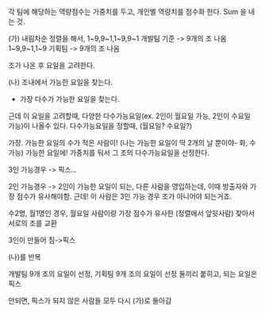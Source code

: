 각 팀에 해당하는 역량점수는 가중치를 두고,
개인별 역량치를 점수화 한다. Sum 을 내는 것.

(가)
내림차순 정렬을 해서,
1~9,9~1,1~9,9~1 개발팀 기준 -> 9개의 조 나옴
1~9,9~1,1~9 기획팀 -> 9개의 조 나옴

조가 나온 후 요일을 고려한다.

(나)
조내에서 가능한 요일을 찾는다. 
+ 가장 다수가 가능한 요일을 찾는다.

근데 이 요일을 고려할때, 
다양한 다수가능요일(ex. 2인이 월요일 가능, 2인이 수요일 가능)이 나올수 있다.
다수가능요일을 정할때, (월요일? 수요일?)

가장. 가능한 요일의 수가 적은 사람이! (나는 가능한 요일이 딱 2개의 날 뿐이야- 화, 수 가능) 가능한 요일에! 가중치를 둬서 그 조의 다수가능요일을 선정한다.

3인 가능경우 -> 픽스…

2인 가능경우 -> 2인이 가능한 요일이 되는, 다른 사람을 영입하는데, 이때 방출자와 가장 점수가 유사해야함. 근데! 이 사람은 3인 가능 경우 조가 아니어야 되는거죠.

수2명, 월1명인 경우, 월요일 사람이랑 가장 점수가 유사한 (정렬에서 앞뒷사람)  찾아서 서로의 조를 교환

3인이 만들어 짐->픽스 

(나)를 반복

개발팀 9개 조의 요일이 선정,
기획팀 9개 조의 요일이 선정
둘끼리 붙히고, 되는 요일은 픽스 

안되면,  픽스가 되지 않은 사람들 모두 다시 (가)로 돌아감






